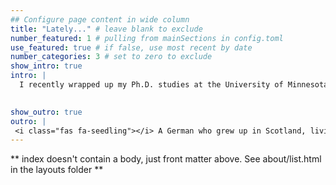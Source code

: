 ```yaml
---
## Configure page content in wide column
title: "Lately..." # leave blank to exclude
number_featured: 1 # pulling from mainSections in config.toml
use_featured: true # if false, use most recent by date
number_categories: 3 # set to zero to exclude
show_intro: true
intro: |
  I recently wrapped up my Ph.D. studies at the University of Minnesota. My dissertation titled [*A Cross-Validated Approach Towards Identifying the Unique and Cumulative Contributions of Child and Family Factors Predictive of Speech-Language Therapy Start Time*](/marianne-elmquist.com/project/dissertation/) examined child and family factors that influence speech-language therapy start time using data from the Early Childhood Longitudinal Study - Birth Cohort [(ECLS-B)](https://nces.ed.gov/ecls/birth.asp). 
  

show_outro: true
outro: |
 <i class="fas fa-seedling"></i> A German who grew up in Scotland, living in the U.S. working towards improving language outcomes for all. 
---
```


** index doesn't contain a body, just front matter above.
See about/list.html in the layouts folder **